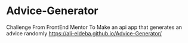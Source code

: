 # Advice-Generator
Challenge From FrontEnd Mentor To Make an api app that generates an advice randomly
https://ali-eldeba.github.io/Advice-Generator/
